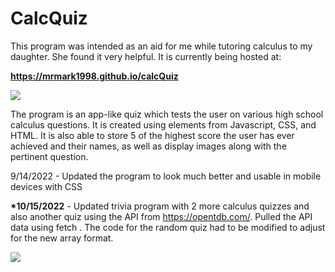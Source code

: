 # CalcQuiz

This program was intended as an aid for me while tutoring calculus to my daughter.  She found it very helpful.  It is currently being hosted at:

<b><a href="https://mrmark1998.github.io/calcQuiz">https://mrmark1998.github.io/calcQuiz</a></b>

<a href="https://mrmark1998.github.io/calcQuiz"><img src="https://mrmark1998.github.io/calcQuiz/example2.png"></a>

The program is an app-like quiz which tests the user on various high school calculus questions.  It is created using elements from Javascript, CSS, and HTML.  It is also able to store 5 of the highest score the user has ever achieved and their names, as well as display images along with the pertinent question.

9/14/2022 - Updated the program to look much better and usable in mobile devices with CSS

<b>*10/15/2022</b> - Updated trivia program with 2 more calculus quizzes and also another quiz using the API from https://opentdb.com/.  Pulled the API data using fetch . The code for the random quiz had to be modified to adjust for the new array format.

<a href="https://mrmark1998.github.io/calcQuiz"><img src="https://mrmark1998.github.io/calcQuiz/example1.png"></a>
